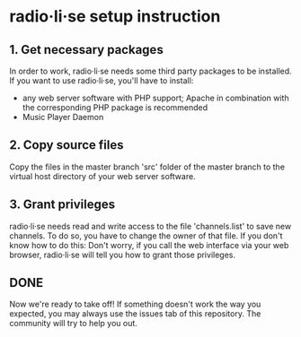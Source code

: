 # radio·li·se setup instruction

## 1. Get necessary packages

In order to work, radio·li·se needs some third party packages to be installed. If you want to use radio·li·se, you'll have to install:

* any web server software with PHP support; Apache in combination with the corresponding PHP package is recommended
* Music Player Daemon

## 2. Copy source files

Copy the files in the master branch 'src' folder of the master branch to the virtual host directory of your web server software.

## 3. Grant privileges

radio·li·se needs read and write access to the file 'channels.list' to save new channels. To do so, you have to change the owner of that file. If you don't know how to do this: Don't worry, if you call the web interface via your web browser, radio·li·se will tell you how to grant those privileges.

## DONE

Now we're ready to take off! If something doesn't work the way you expected, you may always use the issues tab of this repository. The community will try to help you out.
